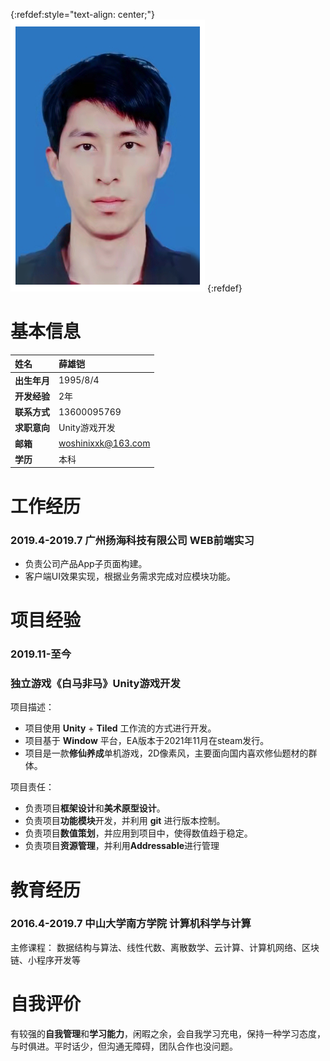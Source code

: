 
{:refdef:style="text-align: center;"}
![Image](portrait_311x453.png)
{:refdef}

# 基本信息

| 姓名        	|薛雄铠   |
| :------------   | :------------  |
| **出生年月**     | 1995/8/4   |
| **开发经验**     | 2年  |
| **联系方式**         |    13600095769    |
| **求职意向**         |    Unity游戏开发   |
| **邮箱**         |    woshinixxk@163.com |
| **学历**         |    本科    |


# 工作经历

### 2019.4-2019.7 广州扬海科技有限公司 WEB前端实习

* 负责公司产品App子页面构建。
* 客户端UI效果实现，根据业务需求完成对应模块功能。

# 项目经验

### 2019.11-至今 
### 独立游戏《白马非马》Unity游戏开发

项目描述：

* 项目使用 **Unity** + **Tiled** 工作流的方式进行开发。
* 项目基于 **Window** 平台，EA版本于2021年11月在steam发行。
* 项目是一款**修仙养成**单机游戏，2D像素风，主要面向国内喜欢修仙题材的群体。

项目责任：
* 负责项目**框架设计**和**美术原型设计**。
* 负责项目**功能模块**开发，并利用 **git** 进行版本控制。
* 负责项目**数值策划**，并应用到项目中，使得数值趋于稳定。
* 负责项目**资源管理**，并利用**Addressable**进行管理

# 教育经历

### 2016.4-2019.7 中山大学南方学院 计算机科学与计算
主修课程：
数据结构与算法、线性代数、离散数学、云计算、计算机网络、区块链、小程序开发等

# 自我评价
有较强的**自我管理**和**学习能力**，闲暇之余，会自我学习充电，保持一种学习态度，与时俱进。平时话少，但沟通无障碍，团队合作也没问题。


